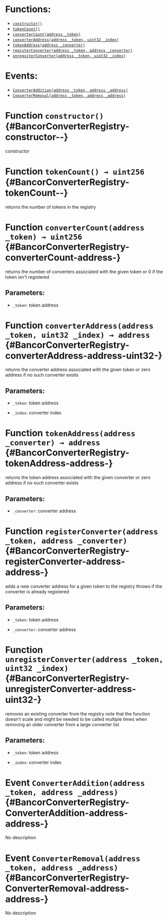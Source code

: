 

# Functions:
- [`constructor()`](#BancorConverterRegistry-constructor--)
- [`tokenCount()`](#BancorConverterRegistry-tokenCount--)
- [`converterCount(address _token)`](#BancorConverterRegistry-converterCount-address-)
- [`converterAddress(address _token, uint32 _index)`](#BancorConverterRegistry-converterAddress-address-uint32-)
- [`tokenAddress(address _converter)`](#BancorConverterRegistry-tokenAddress-address-)
- [`registerConverter(address _token, address _converter)`](#BancorConverterRegistry-registerConverter-address-address-)
- [`unregisterConverter(address _token, uint32 _index)`](#BancorConverterRegistry-unregisterConverter-address-uint32-)

# Events:
- [`ConverterAddition(address _token, address _address)`](#BancorConverterRegistry-ConverterAddition-address-address-)
- [`ConverterRemoval(address _token, address _address)`](#BancorConverterRegistry-ConverterRemoval-address-address-)

# Function `constructor()` {#BancorConverterRegistry-constructor--}
constructor
# Function `tokenCount() → uint256` {#BancorConverterRegistry-tokenCount--}
returns the number of tokens in the registry

# Function `converterCount(address _token) → uint256` {#BancorConverterRegistry-converterCount-address-}
returns the number of converters associated with the given token
or 0 if the token isn't registered

## Parameters:
- `_token`:   token address

# Function `converterAddress(address _token, uint32 _index) → address` {#BancorConverterRegistry-converterAddress-address-uint32-}
returns the converter address associated with the given token
or zero address if no such converter exists

## Parameters:
- `_token`:   token address

- `_index`:   converter index

# Function `tokenAddress(address _converter) → address` {#BancorConverterRegistry-tokenAddress-address-}
returns the token address associated with the given converter
or zero address if no such converter exists

## Parameters:
- `_converter`:   converter address

# Function `registerConverter(address _token, address _converter)` {#BancorConverterRegistry-registerConverter-address-address-}
adds a new converter address for a given token to the registry
throws if the converter is already registered

## Parameters:
- `_token`:       token address

- `_converter`:   converter address
# Function `unregisterConverter(address _token, uint32 _index)` {#BancorConverterRegistry-unregisterConverter-address-uint32-}
removes an existing converter from the registry
note that the function doesn't scale and might be needed to be called
multiple times when removing an older converter from a large converter list

## Parameters:
- `_token`:   token address

- `_index`:   converter index

# Event `ConverterAddition(address _token, address _address)` {#BancorConverterRegistry-ConverterAddition-address-address-}
No description
# Event `ConverterRemoval(address _token, address _address)` {#BancorConverterRegistry-ConverterRemoval-address-address-}
No description
